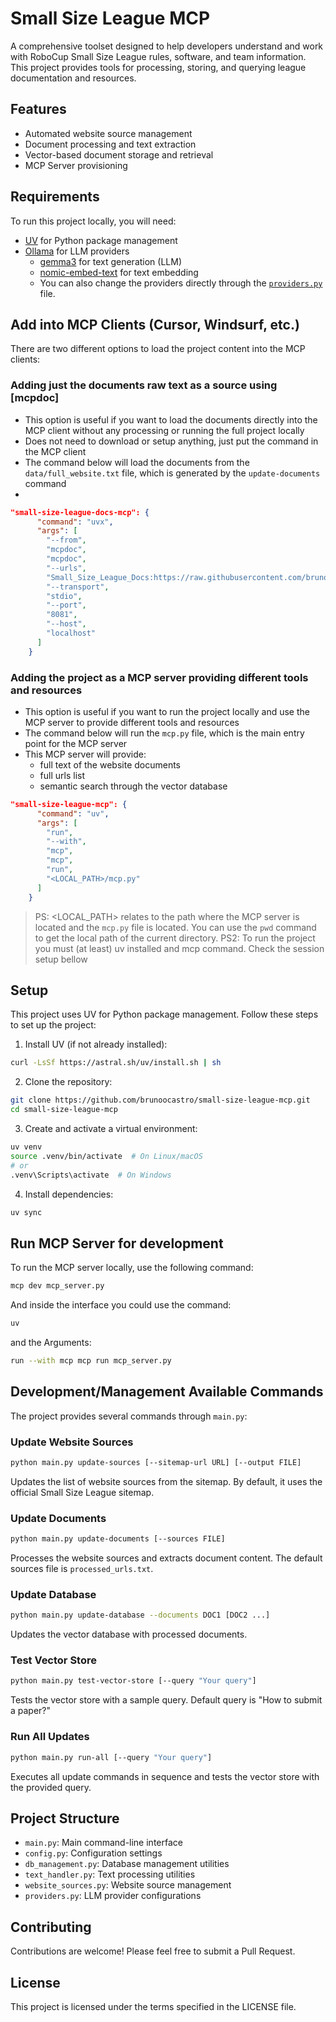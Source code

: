 # Small Size League MCP

A comprehensive toolset designed to help developers understand and work with RoboCup Small Size League rules, software, and team information. This project provides tools for processing, storing, and querying league documentation and resources.

## Features

- Automated website source management
- Document processing and text extraction
- Vector-based document storage and retrieval
- MCP Server provisioning

## Requirements

To run this project locally, you will need:

- [UV](https://astral.sh/uv/) for Python package management
- [Ollama](https://ollama.com) for LLM providers
  - [gemma3](https://ollama.com/library/gemma3) for text generation (LLM)
  - [nomic-embed-text](https://ollama.com/library/nomic-embed-text) for text embedding
  - You can also change the providers directly through the [`providers.py`](./providers.py) file.

## Add into MCP Clients (Cursor, Windsurf, etc.)

There are two different options to load the project content into the MCP clients:

### Adding just the documents raw text as a source using [mcpdoc]

- This option is useful if you want to load the documents directly into the MCP client without any processing or running the full project locally
- Does not need to download or setup anything, just put the command in the MCP client
- The command below will load the documents from the `data/full_website.txt` file, which is generated by the `update-documents` command
- 

```json
"small-size-league-docs-mcp": {
      "command": "uvx",
      "args": [
        "--from",
        "mcpdoc",
        "mcpdoc",
        "--urls",
        "Small_Size_League_Docs:https://raw.githubusercontent.com/brunoocastro/small-size-league-mcp/refs/heads/main/data/full_website.txt",
        "--transport",
        "stdio",
        "--port",
        "8081",
        "--host",
        "localhost"
      ]
    }
```

### Adding the project as a MCP server providing different tools and resources

- This option is useful if you want to run the project locally and use the MCP server to provide different tools and resources
- The command below will run the `mcp.py` file, which is the main entry point for the MCP server
- This MCP server will provide:
  - full text of the website documents
  - full urls list
  - semantic search through the vector database

```json
"small-size-league-mcp": {
      "command": "uv",
      "args": [
        "run",
        "--with",
        "mcp",
        "mcp",
        "run",
        "<LOCAL_PATH>/mcp.py"
      ]
    }
```

> PS: <LOCAL_PATH> relates to the path where the MCP server is located and the `mcp.py` file is located. You can use the `pwd` command to get the local path of the current directory.
> PS2: To run the project you must (at least) uv installed and mcp command. Check the session setup bellow


## Setup

This project uses UV for Python package management. Follow these steps to set up the project:

1. Install UV (if not already installed):
```bash
curl -LsSf https://astral.sh/uv/install.sh | sh
```

2. Clone the repository:
```bash
git clone https://github.com/brunoocastro/small-size-league-mcp.git
cd small-size-league-mcp
```

3. Create and activate a virtual environment:
```bash
uv venv
source .venv/bin/activate  # On Linux/macOS
# or
.venv\Scripts\activate  # On Windows
```

4. Install dependencies:
```bash
uv sync
```

## Run MCP Server for development
To run the MCP server locally, use the following command:

```bash
mcp dev mcp_server.py
```

And inside the interface you could use the command:
```bash
uv
```

and the Arguments:
```bash
run --with mcp mcp run mcp_server.py
```

## Development/Management Available Commands

The project provides several commands through `main.py`:

### Update Website Sources
```bash
python main.py update-sources [--sitemap-url URL] [--output FILE]
```
Updates the list of website sources from the sitemap. By default, it uses the official Small Size League sitemap.

### Update Documents
```bash
python main.py update-documents [--sources FILE]
```
Processes the website sources and extracts document content. The default sources file is `processed_urls.txt`.

### Update Database
```bash
python main.py update-database --documents DOC1 [DOC2 ...]
```
Updates the vector database with processed documents.

### Test Vector Store
```bash
python main.py test-vector-store [--query "Your query"]
```
Tests the vector store with a sample query. Default query is "How to submit a paper?"

### Run All Updates
```bash
python main.py run-all [--query "Your query"]
```
Executes all update commands in sequence and tests the vector store with the provided query.

## Project Structure

- `main.py`: Main command-line interface
- `config.py`: Configuration settings
- `db_management.py`: Database management utilities
- `text_handler.py`: Text processing utilities
- `website_sources.py`: Website source management
- `providers.py`: LLM provider configurations

## Contributing

Contributions are welcome! Please feel free to submit a Pull Request.

## License

This project is licensed under the terms specified in the LICENSE file.
